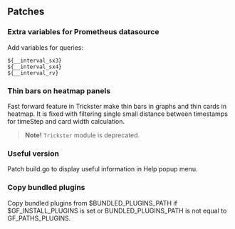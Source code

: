 ## Patches

### Extra variables for Prometheus datasource

Add variables for queries:

```
${__interval_sx3}
${__interval_sx4}
${__interval_rv}
```

### Thin bars on heatmap panels

Fast forward feature in Trickster make thin bars in graphs and thin cards in heatmap. It is fixed with filtering single small distance between timestamps for timeStep and card width calculation.

> **Note!** `Trickster` module is deprecated.

### Useful version

Patch build.go to display useful information in Help popup menu.

### Copy bundled plugins

Copy bundled plugins from $BUNDLED_PLUGINS_PATH if $GF_INSTALL_PLUGINS is set or BUNDLED_PLUGINS_PATH is not equal to GF_PATHS_PLUGINS.

